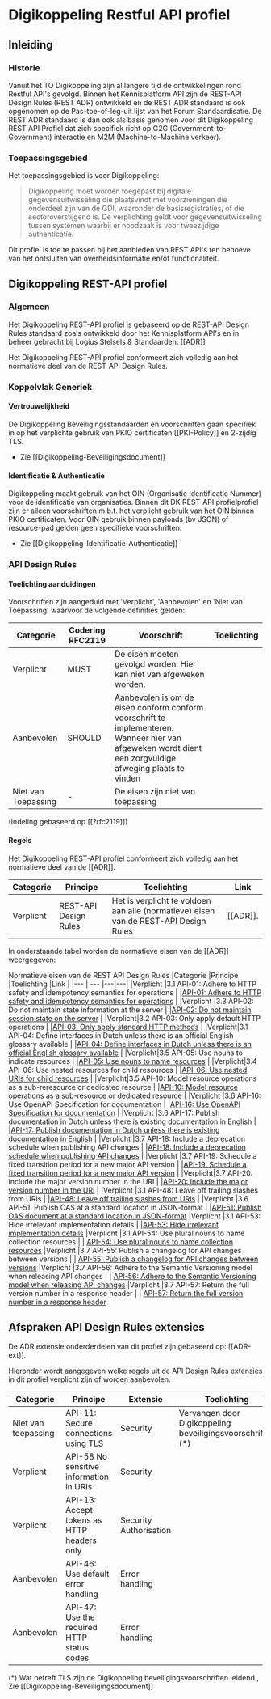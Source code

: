 # Digikoppeling Restful API profiel

## Inleiding

### Historie

Vanuit het TO Digikoppeling zijn al langere tijd de ontwikkelingen rond Restful API's gevolgd. Binnen het Kennisplatform API zijn de REST-API Design Rules (REST ADR) ontwikkeld en de REST ADR standaard is ook opgenomen op de Pas-toe-of-leg-uit lijst van het Forum Standaardisatie. De REST ADR standaard is dan ook als basis genomen voor dit Digikoppeling REST API Profiel dat zich specifiek richt op G2G (Government-to-Government) interactie en M2M (Machine-to-Machine verkeer).

### Toepassingsgebied

Het toepassingsgebied is voor Digikoppeling:

> Digikoppeling moet worden toegepast bij digitale gegevensuitwisseling die plaatsvindt met voorzieningen die onderdeel zijn van de GDI, waaronder de basisregistraties, of die sectoroverstijgend is. De verplichting geldt voor gegevensuitwisseling tussen systemen waarbij er noodzaak is voor tweezijdige authenticatie.

Dit profiel is toe te passen bij het aanbieden van REST API's ten behoeve van het ontsluiten van overheidsinformatie en/of functionaliteit.

## Digikoppeling REST-API profiel

### Algemeen

Het Digikoppeling REST-API profiel is gebaseerd op de REST-API Design Rules standaard zoals ontwikkeld door het Kennisplatform API's en in beheer gebracht bij Logius Stelsels & Standaarden: [[ADR]]


Het Digikoppeling REST-API profiel conformeert zich volledig aan het normatieve deel van de REST-API Design Rules.

### Koppelvlak Generiek

#### Vertrouwelijkheid

De Digikoppeling Beveiligingsstandaarden en voorschriften gaan specifiek in op het verplichte gebruik van PKIO certificaten [[PKI-Policy]] en 2-zijdig TLS.
* Zie [[Digikoppeling-Beveiligingsdocument]]


#### Identificatie & Authenticatie

Digikoppeling maakt gebruik van het OIN (Organisatie Identificatie Nummer) voor de identificatie van organisaties.
Binnen dit DK REST-API profielprofiel zijn er alleen voorschriften m.b.t. het verplicht gebruik van het OIN binnen PKIO certificaten. Voor OIN gebruik binnen payloads (bv JSON) of resource-pad gelden geen specifieke voorschriften.
* Zie [[Digikoppeling-Identificatie-Authenticatie]]

### API Design Rules

#### Toelichting aanduidingen

 Voorschriften zijn aangeduid met 'Verplicht', 'Aanbevolen' en 'Niet van Toepassing' waarvoor de volgende definities gelden:


|Categorie | Codering RFC2119 |Voorschrift | Toelichting |
| --- | --- |---|---|
|  Verplicht | MUST |De eisen moeten gevolgd worden. Hier kan niet van afgeweken worden.|
|  Aanbevolen | SHOULD | Aanbevolen is om de eisen conform conform voorschrift te implementeren. Wanneer hier van afgeweken wordt dient een zorgvuldige afweging plaats te vinden  |
|  Niet van Toepassing | - | De eisen zijn niet van toepassing|

(Indeling gebaseerd op [[?rfc2119]])

#### Regels

Het Digikoppeling REST-API profiel conformeert zich volledig aan het normatieve deel van de [[ADR]].

 |Categorie |Principe |Toelichting |Link |
 |--- | --- |---|---|
 |Verplicht | REST-API Design Rules | Het is verplicht te voldoen aan alle (normatieve) eisen van de REST-API Design Rules |[[ADR]]. |

In onderstaande tabel worden de normatieve eisen van de [[ADR]] weergegeven:

Normatieve eisen van de REST API Design Rules
 |Categorie |Principe |Toelichting |Link |
 |--- | --- |---|---|
 |Verplicht |3.1 API-01: Adhere to HTTP safety and idempotency semantics for operations |  |[API-01: Adhere to HTTP safety and idempotency semantics for operations](https://publicatie.centrumvoorstandaarden.nl/api/adr/#api-01) |
 |Verplicht |3.3 API-02: Do not maintain state information at the server |  |[API-02: Do not maintain session state on the server](https://publicatie.centrumvoorstandaarden.nl/api/adr/#api-02) |
 |Verplicht|3.2 API-03: Only apply default HTTP operations |  |[API-03: Only apply standard HTTP methods](https://publicatie.centrumvoorstandaarden.nl/api/adr/#api-03) |
 |Verplicht|3.1 API-04: Define interfaces in Dutch unless there is an official English glossary available |  |[API-04: Define interfaces in Dutch unless there is an official English glossary available](https://publicatie.centrumvoorstandaarden.nl/api/adr/#api-04) |
 |Verplicht|3.5 API-05: Use nouns to indicate resources |  |[API-05: Use nouns to name resources](https://publicatie.centrumvoorstandaarden.nl/api/adr/#api-05) |
 |Verplicht|3.4 API-06: Use nested resources for child resources |  |[API-06: Use nested URIs for child resources](https://publicatie.centrumvoorstandaarden.nl/api/adr/#api-06) |
 |Verplicht|3.5 API-10: Model resource operations as a sub-reresource or dedicated resource |  |[API-10: Model resource operations as a sub-resource or dedicated resource](https://publicatie.centrumvoorstandaarden.nl/api/adr/#api-10) |
 |Verplicht |3.6 API-16: Use OpenAPI Specification for documentation |  |[API-16: Use OpenAPI Specification for documentation](https://publicatie.centrumvoorstandaarden.nl/api/adr/#api-16) |
 |Verplicht |3.6 API-17: Publish documentation in Dutch unless there is existing documentation in English |  |[API-17: Publish documentation in Dutch unless there is existing documentation in English](https://publicatie.centrumvoorstandaarden.nl/api/adr/#api-17) |
 |Verplicht |3.7 API-18: Include a deprecation schedule when publishing API changes |  |[API-18: Include a deprecation schedule when publishing API changes](https://publicatie.centrumvoorstandaarden.nl/api/adr/#api-18) |
 |Verplicht |3.7 API-19: Schedule a fixed transition period for a new major API version |  |[API-19: Schedule a fixed transition period for a new major API version](https://publicatie.centrumvoorstandaarden.nl/api/adr/#api-19) |
 |Verplicht|3.7 API-20: Include the major version number in the URI |  |[API-20: Include the major version number in the URI](https://publicatie.centrumvoorstandaarden.nl/api/adr/#api-20) |
 |Verplicht |3.1 API-48: Leave off trailing slashes from URIs |  |[API-48: Leave off trailing slashes from URIs](https://publicatie.centrumvoorstandaarden.nl/api/adr/#api-48) |
 |Verplicht |3.6 API-51: Publish OAS at a standard location in JSON-format | |[API-51: Publish OAS document at a standard location in JSON-format](https://publicatie.centrumvoorstandaarden.nl/api/adr/#api-51)
 |Verplicht |3.1 API-53: Hide irrelevant implementation details | |[API-53: Hide irrelevant implementation details](https://publicatie.centrumvoorstandaarden.nl/api/adr/#api-53)
 |Verplicht |3.1 API-54: Use plural nouns to name collection resources | | [API-54: Use plural nouns to name collection resources](https://publicatie.centrumvoorstandaarden.nl/api/adr/#api-54)
 |Verplicht |3.7 API-55: Publish a changelog for API changes between versions | | [API-55: Publish a changelog for API changes between versions](https://publicatie.centrumvoorstandaarden.nl/api/adr/#api-55)
 |Verplicht |3.7 API-56: Adhere to the Semantic Versioning model when releasing API changes | | [API-56: Adhere to the Semantic Versioning model when releasing API changes](https://publicatie.centrumvoorstandaarden.nl/api/adr/#api-56)
 |Verplicht |3.7 API-57: Return the full version number in a response header | | [API-57: Return the full version number in a response header](https://publicatie.centrumvoorstandaarden.nl/api/adr/#api-57)

## Afspraken API Design Rules extensies

De ADR extensie onderderdelen van dit profiel zijn gebaseerd op: [[ADR-ext]].

Hieronder wordt aangegeven welke regels uit de API Design Rules extensies in dit profiel verplicht zijn of worden aanbevolen.

| Categorie | Principe | Extensie | Toelichting | Link |
| --- | --- | --- | --- | --- |
| Niet van toepassing | API-11: Secure connections using TLS | Security | Vervangen door Digikoppeling beveiligingsvoorschriften (*)  |[[Digikoppeling-Beveiligingsdocument]] |
| Verplicht | API-58  No sensitive information in URIs | Security | | [API-58 No sensitive information in URIs  ](https://docs.geostandaarden.nl/api/def-hr-API-Strategie-ext-20211013/#api-58)|
| Verplicht | API-13: Accept tokens as HTTP headers only | Security Authorisation | | [API-13: Accept tokens as HTTP headers only](https://docs.geostandaarden.nl/api/def-hr-API-Strategie-ext-20211013/#api-13) |
| Aanbevolen | API-46: Use default error handling | Error handling | | [API-46: Use default error handling](https://docs.geostandaarden.nl/api/def-hr-API-Strategie-ext-20211013#api-46) |
| Aanbevolen | API-47: Use the required HTTP status codes | Error handling  | | [API-47: Use the required HTTP status codes](https://docs.geostandaarden.nl/api/def-hr-API-Strategie-ext-20211013#api-47) |


</span>

(*) Wat betreft TLS zijn de Digikoppeling beveiligingsvoorschriften leidend , Zie [[Digikoppeling-Beveiligingsdocument]]

